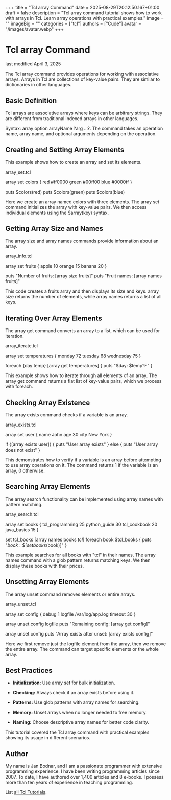 +++
title = "Tcl array Command"
date = 2025-08-29T20:12:50.167+01:00
draft = false
description = "Tcl array command tutorial shows how to work with arrays in Tcl. Learn array operations with practical examples."
image = ""
imageBig = ""
categories = ["tcl"]
authors = ["Cude"]
avatar = "/images/avatar.webp"
+++

# Tcl array Command

last modified April 3, 2025

The Tcl array command provides operations for working with
associative arrays. Arrays in Tcl are collections of key-value pairs.
They are similar to dictionaries in other languages.

## Basic Definition

Tcl arrays are associative arrays where keys can be arbitrary strings.
They are different from traditional indexed arrays in other languages.

Syntax: array option arrayName ?arg ...?. The command takes
an operation name, array name, and optional arguments depending on the
operation.

## Creating and Setting Array Elements

This example shows how to create an array and set its elements.

array_set.tcl
  

array set colors {
    red    #ff0000
    green  #00ff00
    blue   #0000ff
}

puts $colors(red)
puts $colors(green)
puts $colors(blue)

Here we create an array named colors with three elements.
The array set command initializes the array with key-value
pairs. We then access individual elements using the $array(key)
syntax.

## Getting Array Size and Names

The array size and array names commands provide
information about an array.

array_info.tcl
  

array set fruits {
    apple  10
    orange 15
    banana 20
}

puts "Number of fruits: [array size fruits]"
puts "Fruit names: [array names fruits]"

This code creates a fruits array and then displays its size and keys.
array size returns the number of elements, while
array names returns a list of all keys.

## Iterating Over Array Elements

The array get command converts an array to a list, which
can be used for iteration.

array_iterate.tcl
  

array set temperatures {
    monday    72
    tuesday   68
    wednesday 75
}

foreach {day temp} [array get temperatures] {
    puts "$day: $temp°F"
}

This example shows how to iterate through all elements of an array.
The array get command returns a flat list of key-value
pairs, which we process with foreach.

## Checking Array Existence

The array exists command checks if a variable is an array.

array_exists.tcl
  

array set user {
    name    John
    age     30
    city    New York
}

if {[array exists user]} {
    puts "User array exists"
} else {
    puts "User array does not exist"
}

This demonstrates how to verify if a variable is an array before
attempting to use array operations on it. The command returns 1
if the variable is an array, 0 otherwise.

## Searching Array Elements

The array search functionality can be implemented using
array names with pattern matching.

array_search.tcl
  

array set books {
    tcl_programming 25
    python_guide    30
    tcl_cookbook    20
    java_basics     15
}

set tcl_books [array names books *tcl*]
foreach book $tcl_books {
    puts "$book: \$[set books($book)]"
}

This example searches for all books with "tcl" in their names. The
array names command with a glob pattern returns matching
keys. We then display these books with their prices.

## Unsetting Array Elements

The array unset command removes elements or entire arrays.

array_unset.tcl
  

array set config {
    debug   1
    logfile /var/log/app.log
    timeout 30
}

array unset config logfile
puts "Remaining config: [array get config]"

array unset config
puts "Array exists after unset: [array exists config]"

Here we first remove just the logfile element from the
array, then we remove the entire array. The command can target
specific elements or the whole array.

## Best Practices

- **Initialization:** Use array set for bulk initialization.

- **Checking:** Always check if an array exists before using it.

- **Patterns:** Use glob patterns with array names for searching.

- **Memory:** Unset arrays when no longer needed to free memory.

- **Naming:** Choose descriptive array names for better code clarity.

 

This tutorial covered the Tcl array command with practical
examples showing its usage in different scenarios.

## Author

My name is Jan Bodnar, and I am a passionate programmer with extensive
programming experience. I have been writing programming articles since 2007.
To date, I have authored over 1,400 articles and 8 e-books. I possess more
than ten years of experience in teaching programming.

List [all Tcl Tutorials](/tcl/).